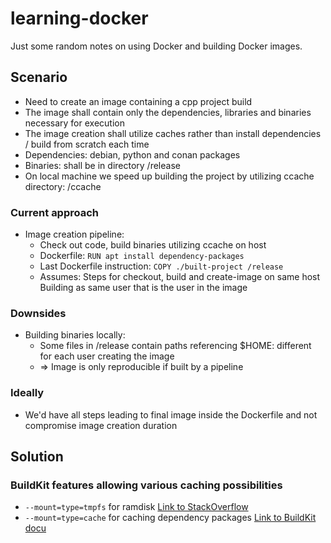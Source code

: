 # learning-docker

Just some random notes on using Docker and building Docker images.

## Scenario

- Need to create an image containing a cpp project build
- The image shall contain only the dependencies, libraries and binaries necessary for execution
- The image creation shall utilize caches rather than install dependencies / build from scratch each time
- Dependencies: debian, python and conan packages
- Binaries: shall be in directory /release
- On local machine we speed up building the project by utilizing ccache directory: /ccache

### Current approach
  - Image creation pipeline: 
    - Check out code, build binaries utilizing ccache on host
    - Dockerfile: `RUN apt install dependency-packages`
    - Last Dockerfile instruction: `COPY ./built-project /release`
    - Assumes:
      Steps for checkout, build and create-image on same host
      Building as same user that is the user in the image 

### Downsides
  - Building binaries locally:
    - Some files in /release contain paths referencing $HOME: different for each user creating the image
    - => Image is only reproducible if built by a pipeline
    
### Ideally
  - We'd have all steps leading to final image inside the Dockerfile and not compromise image creation duration

## Solution

### BuildKit features allowing various caching possibilities
- `--mount=type=tmpfs` for ramdisk [Link to StackOverflow](https://stackoverflow.com/questions/54638475/build-a-docker-image-using-docker-build-and-a-tmpfs)
- `--mount=type=cache` for caching dependency packages  [Link to BuildKit docu](https://github.com/moby/buildkit/blob/master/frontend/dockerfile/docs/syntax.md#example-cache-apt-packages)
